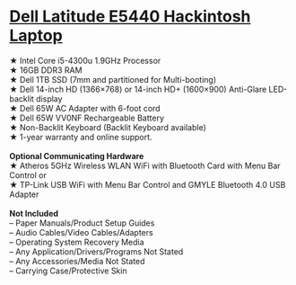 # <a title="Dell Latitude E5440 Hackintosh Laptop" href="https://www.gixxerpc.com/systems/laptop/e5440/#gthub">Dell Latitude E5440 Hackintosh Laptop</a><br>
★ Intel Core i5-4300u 1.9GHz Processor<br>
★ 16GB DDR3 RAM<br>
★ Dell 1TB SSD (7mm and partitioned for Multi-booting)<br>
★ Dell 14-inch HD (1366×768) or 14-inch HD+ (1600×900) Anti-Glare LED-backlit display<br>
★ Dell 65W AC Adapter with 6-foot cord<br>
★ Dell 65W VV0NF Rechargeable Battery<br>
★ Non-Backlit Keyboard (Backlit Keyboard available)<br>
★ 1-year warranty and online support.<br>
<br>
<strong>Optional Communicating Hardware</strong><br>
★ Atheros 5GHz Wireless WLAN WiFi with Bluetooth Card with Menu Bar Control or<br>
★ TP-Link USB WiFi with Menu Bar Control and GMYLE Bluetooth 4.0 USB Adapter<br>
<br>
<strong>Not Included</strong><br>
– Paper Manuals/Product Setup Guides<br>
– Audio Cables/Video Cables/Adapters<br>
– Operating System Recovery Media<br>
– Any Application/Drivers/Programs Not Stated<br>
– Any Accessories/Media Not Stated<br>
– Carrying Case/Protective Skin<br>
